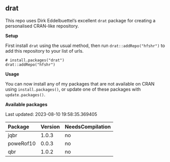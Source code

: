 
<!-- README.md is generated from README.Rmd. Please edit that file -->

## drat

<!-- badges: start -->
<!-- badges: end -->

This repo uses Dirk Eddelbuettel’s excellent `drat` package for creating
a personalised CRAN-like repository.

**Setup**

First install `drat` using the usual method, then run
`drat::addRepo("hfshr")` to add this repository to your list of urls.

    # install.packages("drat")
    drat::addRepo("hfshr")

**Usage**

You can now install any of my packages that are not available on CRAN
using `install.packages()`, or update one of these packages with
`update.packages()`.

**Available packages**

Last updated: 2023-08-10 19:58:35.369405

| Package   | Version | NeedsCompilation |
|:----------|:--------|:-----------------|
| jqbr      | 1.0.3   | no               |
| poweRof10 | 0.0.3   | no               |
| qbr       | 1.0.2   | no               |

